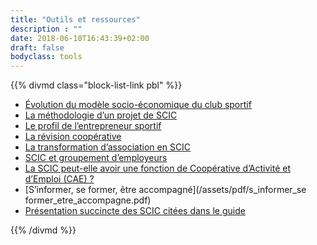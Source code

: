 ```yaml
---
title: "Outils et ressources"
description : ""
date: 2018-06-10T16:43:39+02:00
draft: false
bodyclass: tools
---
```


{{% divmd class="block-list-link pbl" %}}

- [Évolution du modèle socio-économique du club sportif](/assets/pdf/evolution_du_modele_economique_du_club_sportif.pdf)
- [La méthodologie d’un projet de SCIC](/assets/pdf/la_methodologie_d_un_projet_de_scic.pdf)
- [Le profil de l’entrepreneur sportif](/assets/pdf/le_profil_de_l_entrepreneur_sportif.pdf)
- [La révision coopérative](/assets/pdf/la_revision_cooperative.pdf)
- [La transformation d’association en SCIC](/assets/pdf/la_transformation_d_association_en_scic.pdf)
- [SCIC et groupement d’employeurs](/assets/pdf/scic_et_groupement_d_employeurs.pdf)
- [La SCIC peut-elle avoir une fonction de Coopérative d’Activité et d’Emploi (CAE) ?](/assets/pdf/la_scic_peut-elle_avoir_une_fonction_de_cooperative_d_activite_et_d_emploi_cae.pdf)
- [S’informer, se former, être accompagné](/assets/pdf/s_informer_se former_etre_accompagne.pdf)
- [Présentation succincte des SCIC citées dans le guide](/assets/pdf/presentation_succincte_des_scic_citees_dans_le_guide.pdf)

{{% /divmd %}}